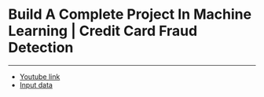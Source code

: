
# Build A Complete Project In Machine Learning | Credit Card Fraud Detection

----
* [Youtube link](https://www.youtube.com/watch?v=gCWBFyFTxVU)
* [Input data](https://www.kaggle.com/mlg-ulb/creditcardfraud/data#creditcard.csv)
